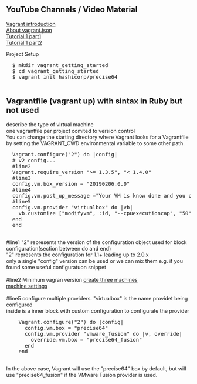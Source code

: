 <h2>YouTube Channels / Video Material</h2>
<p>
  <a href="https://www.youtube.com/watch?v=vBreXjkizgo&t=2376s">Vagrant introduction</a><br>
  <a href="https://blog.scottlowe.org/2016/01/18/multi-machine-vagrant-json/">About vagrant.json</a><br>
  <a href="https://www.youtube.com/watch?v=sjV4JdAw-Vs">Tutorial 1 part1</a><br>
  <a href="https://www.youtube.com/watch?v=X8iC5Q5lKLg">Tutorial 1 part2 </a><br>
  
  <p>Project Setup</p>
  <pre>
  $ mkdir vagrant_getting_started
  $ cd vagrant_getting_started
  $ vagrant init hashicorp/precise64
  </pre>
  
<h2>Vagrantfile (vagrant up) with sintax in Ruby but not used</h2>
<p>
  describe the type of virtual machine<br>
  one vagrantfile per project comited to version control<br>
  You can change the starting directory where Vagrant looks for a Vagrantfile by setting the VAGRANT_CWD environmental variable to some other path.<br>
</p> 
  
  <pre>
  Vagrant.configure("2") do |config|
  # v2 config...
  #line2
  Vagrant.require_version ">= 1.3.5", "< 1.4.0"
  #line3
  config.vm.box_version = "20190206.0.0"
  #line4
  config.vm.post_up_message ="Your VM is know done and you can enter in by using vagrant ssh"
  #line5  
  config.vm.provider "virtualbox" do |vb|
    vb.customize ["modifyvm", :id, "--cpuexecutioncap", "50"]
  end  
  end
  </pre>
    
<p>  
    #line1 "2" represents the version of the configuration object used for block configuration(section between do and end)<br>
    "2" represents the configuration for 1.1+ leading up to 2.0.x <br>
    only a single "config" version can be used or we can mix them e.g. if you found some useful configuratuon snippet <br>
    <br>
    #line2 Minimum vagran version 
    <a href="https://www.vagrantup.com/docs/vagrantfile/tips.html">create three machines</a><br>
    <a href="https://www.vagrantup.com/docs/vagrantfile/machine_settings.html">machine settings</a><br>
    <br>
    #line5 configure multiple providers. "virtualbox" is the name providet being configured<br>
        inside is a inner block with custom configuration to configurate the provider<br>
 </p>
    <pre>
    Vagrant.configure("2") do |config|
      config.vm.box = "precise64"
      config.vm.provider "vmware_fusion" do |v, override|
        override.vm.box = "precise64_fusion"
      end
    end
    </pre>
<p>
  In the above case, Vagrant will use the "precise64" box by default, but will use "precise64_fusion" if the VMware Fusion provider is used.
</p>
  

